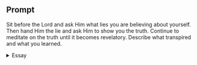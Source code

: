 ---
---

## Prompt

Sit before the Lord and ask Him what lies you are believing about yourself. Then hand Him the lie and ask Him to show you the truth. Continue to meditate on the truth until it becomes revelatory. Describe what transpired and what you learned.

<details>
  <summary>Essay</summary>

  <p>
    When Jesus tells the father who has a demon-possessed child that all things are possible if he has faith; the father’s response is, “I believe; help thou mine unbelief” (Mark 9:23-24). The father affirmed his lack of faith and absolute trust in Jesus’ words. The division between faith in the strength of my beliefs and faith in Jesus’ words became more apparent as I ventured closer to the Lord. The Lord revealed my obscured arrogance and presumptuous singular pursuit of faith.
  </p>

  <p>
    Am I trying to level up my faith to reach a super-spiritual state so I can overcome life and all its banality? Like the apostles asking, “Lord, Increase our faith” (Luke 17:5), am I seeking the power to move mountains (Mat 17:20) while remaining negligent of the Lord’s will? Do I know if the Master wants this mountain removed? What is His purpose? I’m chasing a secured spiritual position in having a solid faith to demonstrate its inherent power to affirm my beliefs but am I the recipient of its glory (Rom 4:20)?
  </p>

  <p>
    Faith must submit to the Lord’s will even when I cannot understand why; the pursuit is to please the Lord, and I need faith to do so (Heb 11:6); then afterward, “[I] have done that which was [my] duty to do” (Luke 17:10).
  </p>

  <p>
    Faith is not the power that bends my will to obey the Lord. I trust the Lord not because I have mountain-moving faith but as a response to the Father’s love for me (1 John 4:19). Because of my love for Him, I hold on to his every His word (John 14:15,23). Without faith, it is impossible to please God (Heb 11:6). However, without love, I can never know God, “for God is love” (1 John 4:8). I can strive for the faith that defies physical laws (Mat 14:29) and remove mountains. Still, without love, “I am nothing” (1Cor 13:2). With a little more faith, Peter could have reached the Lord, but he denied knowing Jesus when a maid asked him (Luke 22:56-60). After the resurrection, Jesus did not ask if Peter believed; the Lord asked, “Do you love me” (John 21:15-17)?
  </p>

  <p>
    Love will draw me to Jesus, and with grace, He will lead me home, where I find rest at last.
  </p>
  <samp>100</samp>
</details>
